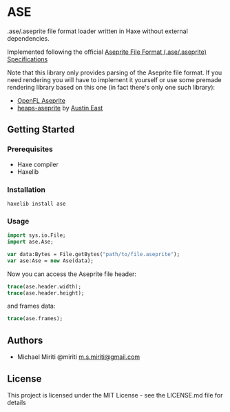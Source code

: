 # ASE

.ase/.aseprite file format loader written in Haxe without external dependencies.

Implemented following the official [Aseprite File Format (.ase/.aseprite) Specifications](https://github.com/aseprite/aseprite/blob/master/docs/ase-file-specs.md)

Note that this library only provides parsing of the Aseprite file format. If you need rendering you will have to implement it yourself or use some premade rendering library based on this one (in fact there's only one such library):

- [OpenFL Aseprite](https://github.com/miriti/openfl-aseprite)
- [heaps-aseprite](https://github.com/AustinEast/heaps-aseprite) by [Austin East](https://github.com/AustinEast)

## Getting Started

### Prerequisites

- Haxe compiler
- Haxelib

### Installation

```
haxelib install ase
```

### Usage

```haxe
import sys.io.File;
import ase.Ase;

var data:Bytes = File.getBytes("path/to/file.aseprite");
var ase:Ase = new Ase(data);
```

Now you can access the Aseprite file header:

```haxe
trace(ase.header.width);
trace(ase.header.height);
```

and frames data:

```haxe
trace(ase.frames);
```

## Authors

- Michael Miriti @miriti <m.s.miriti@gmail.com>

## License

This project is licensed under the MIT License - see the LICENSE.md file for details
